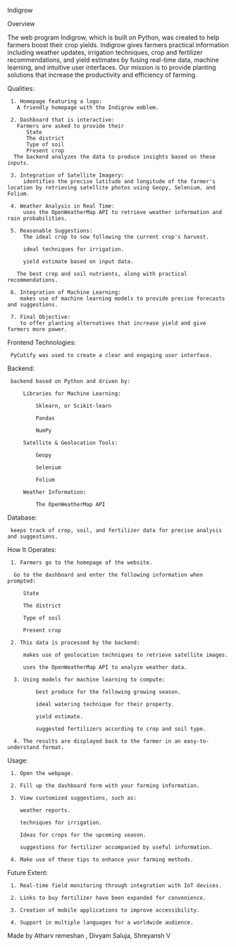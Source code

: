 Indigrow


Overview

The web program Indigrow, which is built on Python, was created to help farmers boost their crop yields.  Indigrow gives farmers practical information including weather updates, irrigation techniques, crop and fertilizer recommendations, and yield estimates by fusing real-time data, machine learning, and intuitive user interfaces.  Our mission is to provide planting solutions that increase the productivity and efficiency of farming.

Qualities:

     1. Homepage featuring a logo:
       A friendly homepage with the Indigrow emblem.
       
     2. Dashboard that is interactive:
       Farmers are asked to provide their
          State
          The district
          Type of soil
          Present crop
      The backend analyzes the data to produce insights based on these inputs.
      
     3. Integration of Satellite Imagery:
         identifies the precise latitude and longitude of the farmer's location by retrieving satellite photos using Geopy, Selenium, and Folium.
     
     4. Weather Analysis in Real Time:
         uses the OpenWeatherMap API to retrieve weather information and rain probabilities.
     
     5. Reasonable Suggestions:
         The ideal crop to sow following the current crop's harvest.

         ideal techniques for irrigation.

         yield estimate based on input data.

       The best crop and soil nutrients, along with practical recommendations.

     6. Integration of Machine Learning:
        makes use of machine learning models to provide precise forecasts and suggestions.

     7. Final Objective:
        to offer planting alternatives that increase yield and give farmers more power.

 Frontend Technologies:

     PyCutify was used to create a clear and engaging user interface.

 Backend:

     backend based on Python and driven by:

         Libraries for Machine Learning:

             Sklearn, or Scikit-learn

             Pandas

             NumPy

         Satellite & Geolocation Tools:

             Geopy

             Selenium

             Folium

         Weather Information:

             The OpenWeatherMap API

 Database:

     keeps track of crop, soil, and fertilizer data for precise analysis and suggestions.

 How It Operates:

     1. Farmers go to the homepage of the website.

      Go to the dashboard and enter the following information when prompted:

         State

         The district

         Type of soil

         Present crop

     2. This data is processed by the backend:

         makes use of geolocation techniques to retrieve satellite images.

         uses the OpenWeatherMap API to analyze weather data.

      3. Using models for machine learning to compute:

             best produce for the following growing season.

             ideal watering technique for their property.

             yield estimate.

             suggested fertilizers according to crop and soil type.

      4. The results are displayed back to the farmer in an easy-to-understand format.

   Usage:

     1. Open the webpage.

     2. Fill up the dashboard form with your farming information.

     3. View customized suggestions, such as:

        weather reports.

        techniques for irrigation.

        Ideas for crops for the upcoming season.

        suggestions for fertilizer accompanied by useful information.

     4. Make use of these tips to enhance your farming methods.

Future Extent:

     1. Real-time field monitoring through integration with IoT devices.

     2. Links to buy fertilizer have been expanded for convenience.

     3. Creation of mobile applications to improve accessibility.

     4. Support in multiple languages for a worldwide audience.

Made by 
Atharv remeshan , Divyam Saluja, Shreyansh V



   

